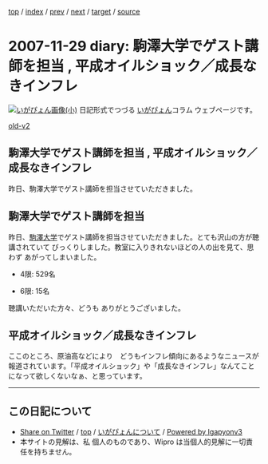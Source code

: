 [top](../index.html) 
 / [index](index.html) 
 / [prev](ig071123.html) 
 / [next](ig071130.html) 
 / [target](http://www.igapyon.jp/igapyon/diary/2007/ig071129.html) 
 / [source](https://github.com/igapyon/diary/blob/master/2007/ig071129.src.md) 

2007-11-29 diary: 駒澤大学でゲスト講師を担当 , 平成オイルショック／成長なきインフレ
=====================================================================================================
[![いがぴょん画像(小)](http://www.igapyon.jp/igapyon/diary/images/iga200306s.jpg "いがぴょん")](http://www.igapyon.jp/igapyon/diary/memo/memoigapyon.html) 日記形式でつづる [いがぴょん](http://www.igapyon.jp/igapyon/diary/memo/memoigapyon.html)コラム ウェブページです。

[old-v2](ig071129-orig.html)

## 駒澤大学でゲスト講師を担当 , 平成オイルショック／成長なきインフレ

昨日、駒澤大学でゲスト講師を担当させていただきました。


## 駒澤大学でゲスト講師を担当

昨日、[駒澤大学](http://www.komazawa-u.ac.jp/)でゲスト講師を担当させていただきました。とても沢山の方が聴講されていて びっくりしました。教室に入りきれないほどの人の出を見て、思わず あがってしまいました。

* 4限: 529名
  
* 6限: 15名

聴講いただいた方々、どうも ありがとうございました。

## 平成オイルショック／成長なきインフレ

ここのところ、原油高などにより　どうもインフレ傾向にあるようなニュースが報道されています。「平成オイルショック」や「成長なきインフレ」なんてことになって欲しくないなぁ、と思っています。


----------------------------------------------------------------------------------------------------

## この日記について

* [Share on Twitter](https://twitter.com/intent/tweet?hashtags=igapyon%2Cdiary%2C%E3%81%84%E3%81%8C%E3%81%B4%E3%82%87%E3%82%93&text=%E9%A7%92%E6%BE%A4%E5%A4%A7%E5%AD%A6%E3%81%A7%E3%82%B2%E3%82%B9%E3%83%88%E8%AC%9B%E5%B8%AB%E3%82%92%E6%8B%85%E5%BD%93+%2C+%E5%B9%B3%E6%88%90%E3%82%AA%E3%82%A4%E3%83%AB%E3%82%B7%E3%83%A7%E3%83%83%E3%82%AF%EF%BC%8F%E6%88%90%E9%95%B7%E3%81%AA%E3%81%8D%E3%82%A4%E3%83%B3%E3%83%95%E3%83%AC&url=http%3A%2F%2Fwww.igapyon.jp%2Figapyon%2Fdiary%2F2007%2Fig071129.html) / [top](../index.html) / [いがぴょんについて](http://www.igapyon.jp/igapyon/diary/memo/memoigapyon.html) / [Powered by Igapyonv3](https://github.com/igapyon/igapyonv3)
* 本サイトの見解は、私 個人のものであり、Wipro は当個人的見解に一切責任を持ちません。 
